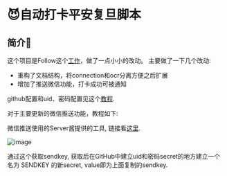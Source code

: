 # 😈自动打卡平安复旦脚本

## 简介📖
这个项目是Follow这个[工作](https://github.com/ZiYang-xie/Hello_Fudan)，做了一点小小的改动。
主要做了一下几个改动:
* 重构了文档结构，将connection和ocr分离方便之后扩展
* 增加了推送微信功能，打卡成功可被通知

github配置和uid、密码配置见这个[教程](https://github.com/ZiYang-xie/pafd-automated/tree/master/docs).

对于主要更新的微信推送功能，教程如下:

微信推送使用的Server酱提供的工具, 链接看[这里](https://sct.ftqq.com/login).

![image](https://user-images.githubusercontent.com/53508777/144698842-ee1aaae3-f0a8-403e-852e-2845c4cb19ec.png)

通过这个获取sendkey, 获取后在GitHub中建立uid和密码secret的地方建立一个名为 SENDKEY 的新secret, value即为上面复制的sendkey.
